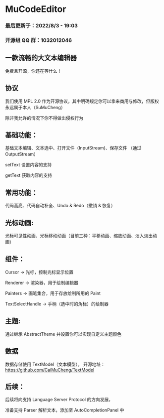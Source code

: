 # MuCodeEditor

### 最后更新于：2022/8/3 - 19:03

### 开源组 QQ 群：1032012046

## 一款流畅的大文本编辑器

免费且开源，你还在等什么！

## 协议

我们使用 MPL 2.0 作为开源协议，其中明确规定你可以拿来商用与修改，但版权永远属于本人（SuMuCheng）

除非我允许的情况下你不得做出侵权行为

## 基础功能：

基础文本编辑、文本选中、打开文件（InputStream)、保存文件 （通过 OutputStream）

setText 设置内容的支持

getText 获取内容的支持

## 常用功能：

代码高亮、代码自动补全、Undo & Redo（撤销 & 恢复）

## 光标动画:

光标可见性动画、光标移动动画（目前三种：平移动画、缩放动画、淡入淡出动画）

## 组件：

Cursor -> 光标，控制光标显示位置

Renderer -> 渲染器，用于绘制编辑器

Painters -> 画笔集合，用于存放绘制所用的 Paint

TextSelectHandle -> 手柄（选中时的角标）的绘制器

## 主题:

通过继承 AbstractTheme 并设置你可以实现自定义主题颜色

## 数据

数据存储使用 TextModel（文本模型），
开源地址：https://github.com/CaiMuCheng/TextModel

## 后续：

后续将向支持 Language Server Protocol 的方向发展，

准备支持 Parser 解析文本，添加至 AutoCompletionPanel 中